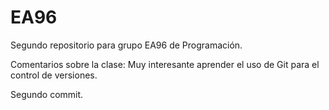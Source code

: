 # EA96
Segundo repositorio para grupo EA96 de Programación.

Comentarios sobre la clase:
Muy interesante aprender el uso de Git
para el control de versiones.

Segundo commit.


